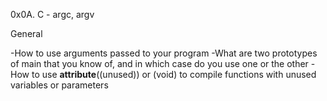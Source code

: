 0x0A. C - argc, argv

General

-How to use arguments passed to your program
-What are two prototypes of main that you know of, and in which case do you use one or the other
-How to use __attribute__((unused)) or (void) to compile functions with unused variables or parameters
